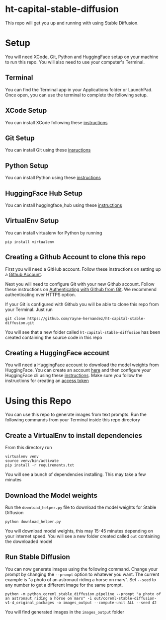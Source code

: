 # ht-capital-stable-diffusion

This repo will get you up and running with using Stable Diffusion.

# Setup
You will need XCode, Git, Python and HuggingFace setup on your machine to run this repo. You will also need to use your computer's Terminal.
## Terminal
You can find the Terminal app in your Applications folder or LaunchPad. Once open, you can use the terminal to complete the following setup.
## XCode Setup
You can install XCode following these [instructions](https://www.freecodecamp.org/news/how-to-download-and-install-xcode/)
## Git Setup
You can install Git using these [insructions](https://git-scm.com/book/en/v2/Getting-Started-Installing-Git)
## Python Setup
You can install Python using these [instructions](https://realpython.com/installing-python/#how-to-install-from-the-official-installer)
## HuggingFace Hub Setup
You can install huggingface_hub using these [instructions](https://huggingface.co/docs/huggingface_hub/quick-start#installation)
## VirtualEnv Setup
You can install virtualenv for Python by running
```
pip install virtualenv
```

## Creating a Github Account to clone this repo
First you will need a GitHub account. Follow these instructions on setting up a [Github Account](https://docs.github.com/en/get-started/onboarding/getting-started-with-your-github-account#part-1-configuring-your-github-account).

Next you will need to configure Git with your new Github account. Follow these instructions on [Authenticating with Github from Git](https://docs.github.com/en/get-started/quickstart/set-up-git#authenticating-with-github-from-git). We recommend authenticating over HTTPS option.

If your Git is configured with Github you will be able to clone this repo from your Terminal. Just run
```
git clone https://github.com/rayne-hernandez/ht-capital-stable-diffusion.git
```

You will see that a new folder called `ht-capital-stable-diffusion` has been created containing the source code in this repo

## Creating a HuggingFace account
You will need a HuggingFace account to download the model weights from HuggingFace. You can create an account [here](https://huggingface.co/join) and then configure your HuggingFace cli using these [instructions](https://huggingface.co/docs/huggingface_hub/quick-start#login). Make sure you follow the instructions for creating an [access token](https://huggingface.co/docs/hub/security-tokens)

# Using this Repo
You can use this repo to generate images from text prompts. Run the following commands from your Terminal inside this repo directory
## Create a VirtualEnv to install dependencies
From this directory run
```
virtualenv venv
source venv/bin/activate
pip install -r requirements.txt
```
You will see a bunch of dependencies installing. This may take a few minutes

## Download the Model weights
Run the `download_helper.py` file to download the model weights for Stable Diffusion
```
python download_helper.py
```
You will download model weights, this may 15-45 minutes depending on your internet speed. You will see a new folder created called `out` containing the downloaded model

## Run Stable Diffusion
You can now generate images using the following command. Change your prompt by changing the `--prompt` option to whatever you want. The current example is "a photo of an astronaut riding a horse on mars". Set `--seed` to any number to get a different image for the same prompt.
```
python -m python_coreml_stable_diffusion.pipeline --prompt "a photo of an astronaut riding a horse on mars" -i out/coreml-stable-diffusion-v1-4_original_packages -o images_output --compute-unit ALL --seed 42
```
You will find generated images in the `images_output` folder

